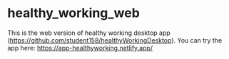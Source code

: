 # healthy_working_web

This is the web version of healthy working desktop app (https://github.com/student158/healthyWorkingDesktop). You can try the app here: https://app-healthyworking.netlify.app/

